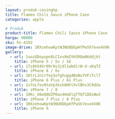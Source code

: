 ```yaml
---
layout: produk-casinghp
title: Flameo Chili Sauce iPhone Case
categories: apple

# Produk
product-title: Flameo Chili Sauce iPhone Case
harga: 90000
sku: hn-4192
image-drive: 1RXzehowKptW3NU8DEpHfPwSh7eve4V8K
gallery:
  - url: 1uozQDoyupn8LCIvv8mIVH3ROwN6ddjkt
    title: iPhone 5 / 5s / SE
  - url: 17z8XX4Vr99r0s3jdl1wbdirW-d-sKqTZ
    title: iPhone 6 / 6s
  - url: 1KtrLJn1rYeySofghugg4BoNuYVFiTclT
    title: iPhone 6 Plus / 6s Plus
  - url: 1v7xLfov0toVp3ksh8HhlXvlBhv3C9dUa
    title: iPhone 7 / 8
  - url: 1OKc_U8oQ0UZP0ax4Ha6lqTfQf1DDiWw3
    title: iPhone 7 Plus / 8 Plus
  - url: 1RXzehowKptW3NU8DEpHfPwSh7eve4V8K
    title: iPhone X
---
```

